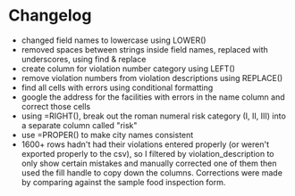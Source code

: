 # Changelog

- changed field names to lowercase using LOWER()
- removed spaces between strings inside field names, replaced with underscores, using find & replace
- create column for violation number category using LEFT()
- remove violation numbers from violation descriptions using REPLACE()
- find all cells with errors using conditional formatting
- google the address for the facilities with errors in the name column and correct those cells
- using =RIGHT(), break out the roman numeral risk category (I, II, III) into a separate column called "risk"
- use =PROPER() to make city names consistent
- 1600+ rows hadn't had their violations entered properly (or weren't exported properly to the csv), so I filtered by violation_description to only show certain mistakes and manually corrected one of them then used the fill handle to copy down the columns. Corrections were made by comparing against the sample food inspection form.
